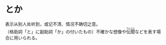 # とか

<div class="vocab-term">
<div class="vocab-term-title">表示从别人处听到，或记不清、情况不确切之意。</div>
<div class="vocab-term-content">
（格助詞「と」に副助詞「か」の付いたもの）不確かな想像や<ruby>伝聞<rt>でんぶん</rt></ruby>などを表す場合に用いられる。
</div>
</div>